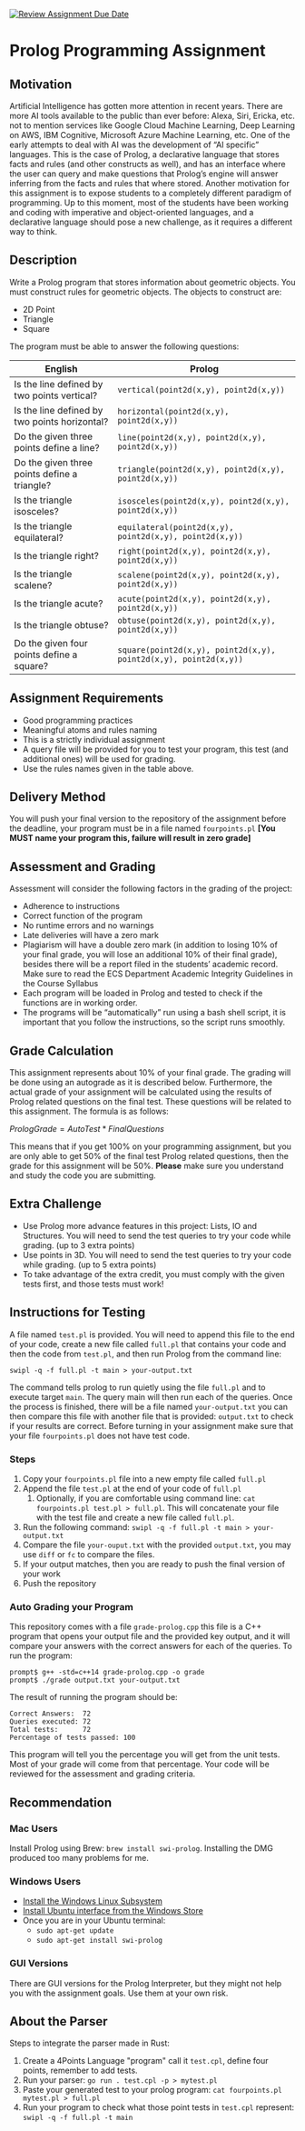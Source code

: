 [![Review Assignment Due Date](https://classroom.github.com/assets/deadline-readme-button-22041afd0340ce965d47ae6ef1cefeee28c7c493a6346c4f15d667ab976d596c.svg)](https://classroom.github.com/a/sg17ozjp)
# Prolog Programming Assignment

## Motivation
Artificial Intelligence has gotten more attention in recent years. There are more AI tools available to the public than ever before: Alexa, Siri, Ericka, etc. not to mention services like Google Cloud Machine Learning, Deep Learning on AWS, IBM Cognitive, Microsoft Azure Machine Learning, etc. One of the early attempts to deal with AI was the development of “AI specific” languages. This is the case of Prolog, a declarative language that stores facts and rules (and other constructs as well), and has an interface where the user can query and make questions that Prolog’s engine will answer inferring from the facts and rules that where stored.
Another motivation for this assignment is to expose students to a completely different paradigm of programming. Up to this moment, most of the students have been working and coding with imperative and object-oriented languages, and a declarative language should pose a new challenge, as it requires a different way to think.

## Description
Write a Prolog program that stores information about geometric objects. You must construct rules for geometric objects. The objects to construct are:
- 2D Point
- Triangle
- Square

The program must be able to answer the following questions:

English | Prolog
------- | ------
Is the line defined by two points vertical? |	`vertical(point2d(x,y), point2d(x,y))`
Is the line defined by two points horizontal? |	`horizontal(point2d(x,y), point2d(x,y))`
Do the given three points define a line? |	`line(point2d(x,y), point2d(x,y), point2d(x,y))`
Do the given three points define a triangle? | `triangle(point2d(x,y), point2d(x,y), point2d(x,y))`
Is the triangle isosceles? |	`isosceles(point2d(x,y), point2d(x,y), point2d(x,y))`
Is the triangle equilateral? |	`equilateral(point2d(x,y), point2d(x,y), point2d(x,y))`
Is the triangle right? |	`right(point2d(x,y), point2d(x,y), point2d(x,y))`
Is the triangle scalene? |	`scalene(point2d(x,y), point2d(x,y), point2d(x,y))`
Is the triangle acute? |	`acute(point2d(x,y), point2d(x,y), point2d(x,y))`
Is the triangle obtuse?	| `obtuse(point2d(x,y), point2d(x,y), point2d(x,y))`
Do the given four points define a square? | `square(point2d(x,y), point2d(x,y), point2d(x,y), point2d(x,y))`

## Assignment Requirements
-	Good programming practices
  - Meaningful atoms and rules naming
-	This is a strictly individual assignment
-	A query file will be provided for you to test your program, this test (and additional ones) will be used for grading.
-	Use the rules names given in the table above.

## Delivery Method
You will push your final version to the repository of the assignment before the deadline, your program must be in a file named `fourpoints.pl`  **[You MUST name your program this, failure will result in zero grade]**

## Assessment and Grading
Assessment will consider the following factors in the grading of the project:
-	Adherence to instructions
-	Correct function of the program
-	No runtime errors and no warnings
-	Late deliveries will have a zero mark
-	Plagiarism will have a double zero mark (in addition to losing 10% of your final grade, you will lose an additional 10% of their final grade), besides there will be a report filed in the students’ academic record. Make sure to read the ECS Department Academic Integrity Guidelines in the Course Syllabus
-	Each program will be loaded in Prolog and tested to check if the functions are in working order.
-	The programs will be “automatically” run using a bash shell script, it is important that you follow the instructions, so the script runs smoothly.

## Grade Calculation
This assignment represents about 10% of your final grade. The grading will be done using an autograde as it is described below. Furthermore, the actual grade of your assignment will be calculated using the results of Prolog related questions on the final test. These questions will be related to this assignment. The formula is as follows:

$PrologGrade = AutoTest * FinalQuestions$

This means that if you get 100% on your programming assignment, but you are only able to get 50% of the final test Prolog related questions, then the grade for this assignment will be 50%. **Please** make sure you understand and study the code you are submitting.

## Extra Challenge
- Use Prolog more advance features in this project: Lists, IO and Structures. You will need to send the test queries to try your code while grading. (up to 3 extra points)
- Use points in 3D. You will need to send the test queries to try your code while grading. (up to 5 extra points)
- To take advantage of the extra credit, you must comply with the given tests first, and those tests must work!

## Instructions for Testing
A file named `test.pl` is provided. You will need to append this file to the end of your code, create a new file called `full.pl` that contains your code and then the code from `test.pl`, and then run Prolog from the command line:  

`swipl -q -f full.pl -t main > your-output.txt`

The command tells prolog to run quietly using the file `full.pl` and to execute target `main`. The query main will then run each of the queries. Once the process is finished, there will be a file named `your-output.txt` you can then compare this file with another file that is provided: `output.txt` to check if your results are correct. Before turning in your assignment make sure that your file `fourpoints.pl` does not have test code.

### Steps
1. Copy your `fourpoints.pl` file into a new empty file called `full.pl`
2. Append the file `test.pl` at the end of your code of `full.pl`
   1. Optionally, if you are comfortable using command line: `cat fourpoints.pl test.pl > full.pl`. This will concatenate your file with the test file and create a new file called `full.pl`.
3. Run the following command:
    `swipl -q -f full.pl -t main > your-output.txt`
4. Compare the file `your-ouput.txt` with the provided `output.txt`, you may use `diff` or `fc` to compare the files.
5. If your output matches, then you are ready to push the final version of your work
6. Push the repository  

### Auto Grading your Program
This repository comes with a file `grade-prolog.cpp` this file is a C++ program that opens your output file and the provided key output, and it will compare your answers with the correct answers for each of the queries. To run the program:
```
prompt$ g++ -std=c++14 grade-prolog.cpp -o grade
prompt$ ./grade output.txt your-output.txt
```

The result of running the program should be:
```
Correct Answers:  72
Queries executed: 72
Total tests:      72
Percentage of tests passed: 100
```

This program will tell you the percentage you will get from the unit tests. Most of your grade will come from that percentage. Your code will be reviewed for the assessment and grading criteria.

## Recommendation

### Mac Users
Install Prolog using Brew: `brew install swi-prolog`. Installing the DMG produced too many problems for me.

### Windows Users
- [Install the Windows Linux Subsystem](https://docs.microsoft.com/en-us/windows/wsl/install-win10)
- [Install Ubuntu interface from the Windows Store](https://www.microsoft.com/en-us/p/ubuntu-1804-lts/9n9tngvndl3q?rtc=1&activetab=pivot:overviewt)
- Once you are in your Ubuntu terminal:
  - `sudo apt-get update`
  - `sudo apt-get install swi-prolog`

### GUI Versions
There are GUI versions for the Prolog Interpreter, but they might not help you with the assignment goals. Use them at your own risk.

## About the Parser

Steps to integrate the parser made in Rust:
1. Create a 4Points Language "program" call it `test.cpl`, define four points, remember to add tests.
1. Run your parser: `go run . test.cpl -p > mytest.pl`
1. Paste your generated test to your prolog program: `cat fourpoints.pl mytest.pl > full.pl`
1. Run your program to check what those point tests in `test.cpl` represent: `swipl -q -f full.pl -t main`
